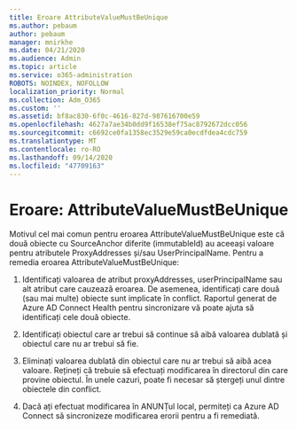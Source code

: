 ```yaml
---
title: Eroare AttributeValueMustBeUnique
ms.author: pebaum
author: pebaum
manager: mnirkhe
ms.date: 04/21/2020
ms.audience: Admin
ms.topic: article
ms.service: o365-administration
ROBOTS: NOINDEX, NOFOLLOW
localization_priority: Normal
ms.collection: Adm_O365
ms.custom: ''
ms.assetid: bf8ac830-6f0c-4616-827d-987616700e59
ms.openlocfilehash: 4627a7ae34b0dd9f16538ef75ac8792672dcc056
ms.sourcegitcommit: c6692ce0fa1358ec3529e59ca0ecdfdea4cdc759
ms.translationtype: MT
ms.contentlocale: ro-RO
ms.lasthandoff: 09/14/2020
ms.locfileid: "47709163"
---
```

# <a name="error-attributevaluemustbeunique"></a>Eroare: AttributeValueMustBeUnique

Motivul cel mai comun pentru eroarea AttributeValueMustBeUnique este că două obiecte cu SourceAnchor diferite (immutableId) au aceeași valoare pentru atributele ProxyAddresses și/sau UserPrincipalName. Pentru a remedia eroarea AttributeValueMustBeUnique:
  
1. Identificați valoarea de atribut proxyAddresses, userPrincipalName sau alt atribut care cauzează eroarea. De asemenea, identificați care două (sau mai multe) obiecte sunt implicate în conflict. Raportul generat de Azure AD Connect Health pentru sincronizare vă poate ajuta să identificați cele două obiecte.
    
2. Identificați obiectul care ar trebui să continue să aibă valoarea dublată și obiectul care nu ar trebui să fie.
    
3. Eliminați valoarea dublată din obiectul care nu ar trebui să aibă acea valoare. Rețineți că trebuie să efectuați modificarea în directorul din care provine obiectul. În unele cazuri, poate fi necesar să ștergeți unul dintre obiectele din conflict.
    
4. Dacă ați efectuat modificarea în ANUNȚul local, permiteți ca Azure AD Connect să sincronizeze modificarea erorii pentru a fi remediată.
    

